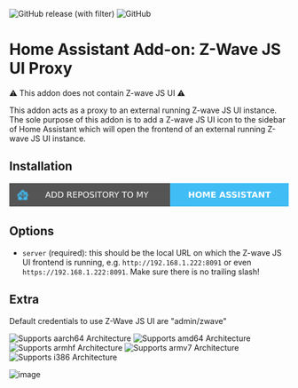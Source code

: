 ![GitHub release (with filter)](https://img.shields.io/github/v/release/Pulpyyyy/zwavejsuiproxy) ![GitHub](https://img.shields.io/github/license/Pulpyyyy/zwavejsuiproxy)

# Home Assistant Add-on: Z-Wave JS UI Proxy

⚠️ This addon does not contain Z-wave JS UI ⚠️

This addon acts as a proxy to an external running Z-wave JS UI instance. 
The sole purpose of this addon is to add a Z-wave JS UI icon to the sidebar of Home Assistant which will open the frontend of an external running Z-wave JS UI instance.

## Installation


[![Addon Home Assistant](https://raw.githubusercontent.com/Pulpyyyy/zwavejsuiproxy/refs/heads/main/.github/img/addon-ha.svg)](https://my.home-assistant.io/redirect/supervisor_add_addon_repository/?repository_url=https%3A%2F%2Fgithub.com%2FPulpyyyy%2Fzwavejsuiproxy/)

## Options

- `server` (required): this should be the local URL on which the Z-wave JS UI frontend is running, e.g. `http://192.168.1.222:8091` or even `https://192.168.1.222:8091`. Make sure there is no trailing slash!

## Extra
Default credentials to use Z-Wave JS UI are "admin/zwave"

![Supports aarch64 Architecture][aarch64-shield]
![Supports amd64 Architecture][amd64-shield]
![Supports armhf Architecture][armhf-shield]
![Supports armv7 Architecture][armv7-shield]
![Supports i386 Architecture][i386-shield]

[aarch64-shield]: https://img.shields.io/badge/aarch64-yes-green.svg
[amd64-shield]: https://img.shields.io/badge/amd64-yes-green.svg
[armhf-shield]: https://img.shields.io/badge/armhf-yes-green.svg
[armv7-shield]: https://img.shields.io/badge/armv7-yes-green.svg
[i386-shield]: https://img.shields.io/badge/i386-yes-green.svg

![image](https://github.com/Pulpyyyy/zwavejsuiproxy/blob/d7ab9ad0419e9bc5eab38b41e8c90e380d92d3c8/img/proxy.png)
